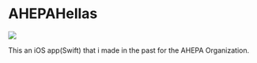 # AHEPAHellas

![](https://github.com/angelosstaboulis/AHEPAHellas/blob/main/AHEPAHellas/ahepa.gif)

This an iOS app(Swift) that i made in the past for the AHEPA Organization.
